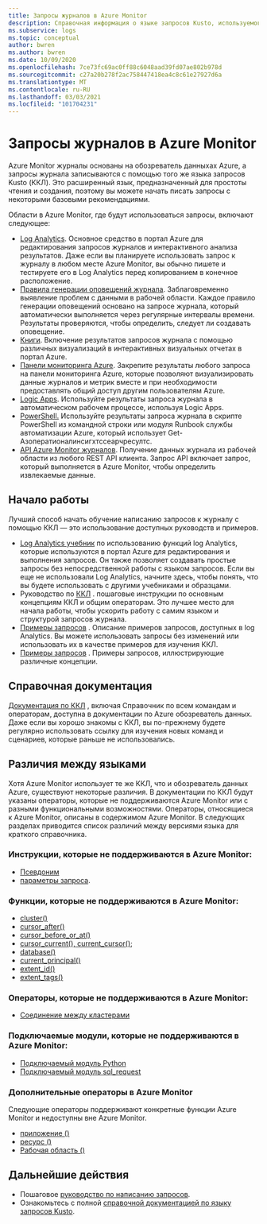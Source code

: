 ```yaml
---
title: Запросы журналов в Azure Monitor
description: Справочная информация о языке запросов Kusto, используемого в Azure Monitor. Статья включает дополнительные элементы, относящиеся к Azure Monitor, а также элементы, которые не поддерживаются в запросах журнала Azure Monitor.
ms.subservice: logs
ms.topic: conceptual
author: bwren
ms.author: bwren
ms.date: 10/09/2020
ms.openlocfilehash: 7ce73fc69ac0ff88c6048aad39fd07ae802b978d
ms.sourcegitcommit: c27a20b278f2ac758447418ea4c8c61e27927d6a
ms.translationtype: MT
ms.contentlocale: ru-RU
ms.lasthandoff: 03/03/2021
ms.locfileid: "101704231"
---
```

# <a name="log-queries-in-azure-monitor"></a>Запросы журналов в Azure Monitor
Azure Monitor журналы основаны на обозреватель данныхах Azure, а запросы журнала записываются с помощью того же языка запросов Kusto (ККЛ). Это расширенный язык, предназначенный для простоты чтения и создания, поэтому вы можете начать писать запросы с некоторыми базовыми рекомендациями.

Области в Azure Monitor, где будут использоваться запросы, включают следующее:

- [Log Analytics](../logs/log-analytics-overview.md). Основное средство в портал Azure для редактирования запросов журналов и интерактивного анализа результатов. Даже если вы планируете использовать запрос к журналу в любом месте Azure Monitor, вы обычно пишете и тестируете его в Log Analytics перед копированием в конечное расположение.
- [Правила генерации оповещений журнала](../alerts/alerts-overview.md). Заблаговременно выявление проблем с данными в рабочей области.  Каждое правило генерации оповещений основано на запросе журнала, который автоматически выполняется через регулярные интервалы времени.  Результаты проверяются, чтобы определить, следует ли создавать оповещение.
- [Книги](../visualize/workbooks-overview.md). Включение результатов запросов журнала с помощью различных визуализаций в интерактивных визуальных отчетах в портал Azure.
- [Панели мониторинга Azure](../visualize/tutorial-logs-dashboards.md). Закрепите результаты любого запроса на панели мониторинга Azure, которые позволяют визуализировать данные журналов и метрик вместе и при необходимости предоставлять общий доступ другим пользователям Azure.
- [Logic Apps](../logs/logicapp-flow-connector.md).  Используйте результаты запроса журнала в автоматическом рабочем процессе, используя Logic Apps.
- [PowerShell.](/powershell/module/az.operationalinsights/get-azoperationalinsightssearchresult) Используйте результаты запроса журнала в скрипте PowerShell из командной строки или модуля Runbook службы автоматизации Azure, который использует Get-Азоператионалинсигхтссеарчресултс.
- [API Azure Monitor журналов](https://dev.loganalytics.io). Получение данных журнала из рабочей области из любого REST API клиента.  Запрос API включает запрос, который выполняется в Azure Monitor, чтобы определить извлекаемые данные.

## <a name="getting-started"></a>Начало работы
Лучший способ начать обучение написанию запросов к журналу с помощью ККЛ — это использование доступных руководств и примеров.

- [Log Analytics учебник](./log-analytics-tutorial.md) по использованию функций log Analytics, которые используются в портал Azure для редактирования и выполнения запросов. Он также позволяет создавать простые запросы без непосредственной работы с языком запросов. Если вы еще не использовали Log Analytics, начните здесь, чтобы понять, что вы будете использовать с другими учебниками и образцами.
- Руководство по [ККЛ](/azure/data-explorer/kusto/query/tutorial?pivots=azuremonitor) . пошаговые инструкции по основным концепциям ККЛ и общим операторам. Это лучшее место для начала работы, чтобы ускорить работу с самим языком и структурой запросов журнала. 
- [Примеры запросов](../logs/example-queries.md) . Описание примеров запросов, доступных в log Analytics. Вы можете использовать запросы без изменений или использовать их в качестве примеров для изучения ККЛ.
- [Примеры запросов](/azure/data-explorer/kusto/query/samples?pivots=azuremonitor) . Примеры запросов, иллюстрирующие различные концепции.



## <a name="reference-documentation"></a>Справочная документация
[Документация по ККЛ](/azure/data-explorer/kusto/query/) , включая Справочник по всем командам и операторам, доступна в документации по Azure обозреватель данных. Даже если вы хорошо знакомы с ККЛ, вы по-прежнему будете регулярно использовать ссылку для изучения новых команд и сценариев, которые раньше не использовались.


## <a name="language-differences"></a>Различия между языками
Хотя Azure Monitor использует те же ККЛ, что и обозреватель данных Azure, существуют некоторые различия. В документации по ККЛ будут указаны операторы, которые не поддерживаются Azure Monitor или с разными функциональными возможностями. Операторы, относящиеся к Azure Monitor, описаны в содержимом Azure Monitor. В следующих разделах приводится список различий между версиями языка для краткого справочника.

### <a name="statements-not-supported-in-azure-monitor"></a>Инструкции, которые не поддерживаются в Azure Monitor:

* [Псевдоним](/azure/kusto/query/aliasstatement)
* [параметры запроса](/azure/kusto/query/queryparametersstatement).

### <a name="functions-not-supported-in-azure-monitor"></a>Функции, которые не поддерживаются в Azure Monitor:

* [cluster()](/azure/kusto/query/clusterfunction)
* [cursor_after()](/azure/kusto/query/cursorafterfunction)
* [cursor_before_or_at()](/azure/kusto/query/cursorbeforeoratfunction)
* [cursor_current(), current_cursor()](/azure/kusto/query/cursorcurrent);
* [database()](/azure/kusto/query/databasefunction)
* [current_principal()](/azure/kusto/query/current-principalfunction)
* [extent_id()](/azure/kusto/query/extentidfunction)
* [extent_tags()](/azure/kusto/query/extenttagsfunction)

### <a name="operators-not-supported-in-azure-monitor"></a>Операторы, которые не поддерживаются в Azure Monitor:

* [Соединение между кластерами](/azure/kusto/query/joincrosscluster)

### <a name="plugins-not-supported-in-azure-monitor"></a>Подключаемые модули, которые не поддерживаются в Azure Monitor:

* [Подключаемый модуль Python](/azure/kusto/query/pythonplugin)
* [Подключаемый модуль sql_request](/azure/kusto/query/sqlrequestplugin)


### <a name="additional-operators-in-azure-monitor"></a>Дополнительные операторы в Azure Monitor
Следующие операторы поддерживают конкретные функции Azure Monitor и недоступны вне Azure Monitor.

* [приложение ()](../logs/app-expression.md)
* [ресурс ()](./resource-expression.md)
* [Рабочая область ()](../logs/workspace-expression.md)

## <a name="next-steps"></a>Дальнейшие действия
- Пошаговое [руководство по написанию запросов](/azure/data-explorer/kusto/query/tutorial?pivots=azuremonitor).
- Ознакомьтесь с полной [справочной документацией по языку запросов Kusto](/azure/kusto/query/).